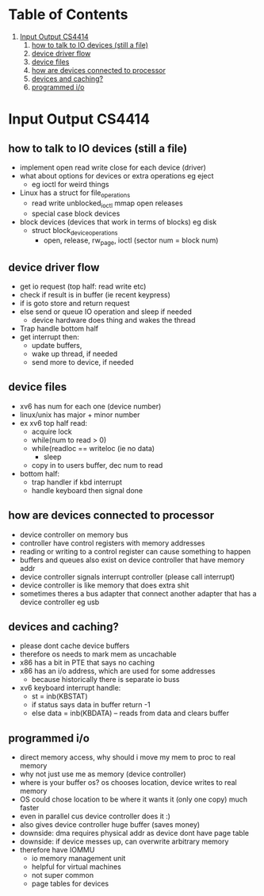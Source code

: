 
# Table of Contents

1.  [Input Output CS4414](#orgf19e287)
    1.  [how to talk to IO devices (still a file)](#org69ea531)
    2.  [device driver flow](#orgaf75648)
    3.  [device files](#org2b8ff0d)
    4.  [how are devices connected to processor](#org482a529)
    5.  [devices and caching?](#org4b38ea6)
    6.  [programmed i/o](#org282dfa0)


<a id="orgf19e287"></a>

# Input Output CS4414


<a id="org69ea531"></a>

## how to talk to IO devices (still a file)

-   implement open read write close for each device (driver)
-   what about options for devices or extra operations eg eject
    -   eg ioctl for weird things
-   Linux has a struct for file<sub>operations</sub>
    -   read write unblocked<sub>ioctl</sub> mmap open releases
    -   special case block devices
-   block devices (devices that work in terms of blocks) eg disk
    -   struct block<sub>device</sub><sub>operations</sub>
        -   open, release, rw<sub>page</sub>, ioctl (sector num = block num)


<a id="orgaf75648"></a>

## device driver flow

-   get io request (top half: read write etc)
-   check if result is in buffer (ie recent keypress)
-   if is goto store and return request
-   else send or queue IO operation and sleep if needed
    -   device hardware does thing and wakes the thread
-   Trap handle bottom half
-   get interrupt then:
    -   update buffers,
    -   wake up thread, if needed
    -   send more to device, if needed


<a id="org2b8ff0d"></a>

## device files

-   xv6 has num for each one (device number)
-   linux/unix has major + minor number
-   ex xv6 top half read:
    -   acquire lock
    -   while(num to read > 0)
    -   while(readloc == writeloc (ie no data)
        -   sleep
    -   copy in to users buffer, dec num to read
-   bottom half:
    -   trap handler if kbd interrupt
    -   handle keyboard then signal done


<a id="org482a529"></a>

## how are devices connected to processor

-   device controller on memory bus
-   controller have control registers with memory addresses
-   reading or writing to a control register can cause something to happen
-   buffers and queues also exist on device controller that have memory addr
-   device controller signals interrupt controller (please call interrupt)
-   device controller is like memory that does extra shit
-   sometimes theres a bus adapter that connect another adapter that has a device controller eg usb


<a id="org4b38ea6"></a>

## devices and caching?

-   please dont cache device buffers
-   therefore os needs to mark mem as uncachable
-   x86 has a bit in PTE that says no caching
-   x86 has an i/o address, which are used for some addresses
    -   because historically there is separate io buss
-   xv6 keyboard interrupt handle:
    -   st = inb(KBSTAT)
    -   if status says data in buffer return -1
    -   else data = inb(KBDATA) &#x2013; reads from data and clears buffer


<a id="org282dfa0"></a>

## programmed i/o

-   direct memory access, why should i move my mem to proc to real memory
-   why not just use me as memory (device controller)
-   where is your buffer os? os chooses location, device writes to real memory
-   OS could chose location to be where it wants it (only one copy) much faster
-   even in parallel cus device controller does it :)
-   also gives device controller huge buffer (saves money)
-   downside: dma requires physical addr as device dont have page table
-   downside: if device messes up, can overwrite arbitrary memory
-   therefore have IOMMU
    -   io memory management unit
    -   helpful for virtual machines
    -   not super common
    -   page tables for devices


